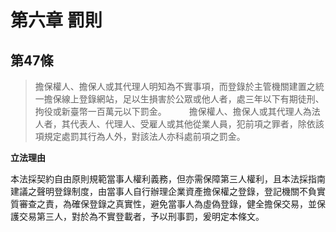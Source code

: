 # 第六章 罰則

## 第47條　

>擔保權人、擔保人或其代理人明知為不實事項，而登錄於主管機關建置之統一擔保線上登錄網站，足以生損害於公眾或他人者，處三年以下有期徒刑、拘役或新臺幣一百萬元以下罰金。
　　
>擔保權人、擔保人或其代理人為法人者，其代表人、代理人、受雇人或其他從業人員，犯前項之罪者，除依該項規定處罰其行為人外，對該法人亦科處前項之罰金。


**立法理由**

本法採契約自由原則規範當事人權利義務，但亦需保障第三人權利，且本法採指南建議之聲明登錄制度，由當事人自行辦理企業資產擔保權之登錄，登記機關不負實質審查之責，為確保登錄之真實性，避免當事人為虛偽登錄，健全擔保交易，並保護交易第三人，對於為不實登載者，予以刑事罰，爰明定本條文。
